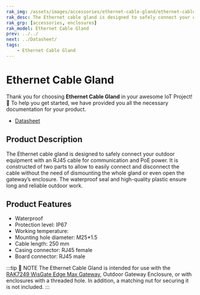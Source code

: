 ```yaml
---
rak_img: /assets/images/accessories/ethernet-cable-gland/ethernet-cable-gland.png
rak_desc: The Ethernet cable gland is designed to safely connect your outdoor equipment with an RJ45 cable for communication and PoE power.
rak_grp: [accessories, enclosures]
rak_model: Ethernet Cable Gland
prev: ../../
next: ../Datasheet/
tags:
    - Ethernet Cable Gland
---
```


# Ethernet Cable Gland

Thank you for choosing **Ethernet Cable Gland** in your awesome IoT Project! 🎉 To help you get started, we have provided you all the necessary documentation for your product.

- [Datasheet](../Datasheet/)


## Product Description

The Ethernet cable gland is designed to safely connect your outdoor equipment with an RJ45 cable for communication and PoE power. It is constructed of two parts to allow to easily connect and disconnect the cable without the need of dismounting the whole gland or even open the gateway’s enclosure. The waterproof seal and high-quality plastic ensure long and reliable outdoor work.

## Product Features

- Waterproof
- Protection level: IP67
- Working temperature:
- Mounting hole diameter: M25*1.5
- Cable length: 250&nbsp;mm
- Casing connector: RJ45 female
- Board connector: RJ45 male

:::tip 📝 NOTE
The Ethernet Cable Gland is intended for use with the <a href="/https://docs.rakwireless.com/Product-Categories/WisGate/RAK7249/Overview/" >RAK7249 WisGate Edge Max Gateway</a>, Outdoor Gateway Enclosure, or with enclosures with a threaded hole. In addition, a matching nut for securing it is not included.
:::
